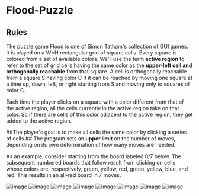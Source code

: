 # Flood-Puzzle

## Rules

The puzzle game Flood is one of Simon Tatham's collection of GUI games. It is played on a W×H rectangular grid of square cells. Every square is colored from a set of available colors. We'll use the term **active region** to refer to the set of grid cells having the same color as the **upper-left cell and orthogonally reachable** from that square. A cell is orthogonally reachable from a square S having color C if it can be reached by moving one square at a time up, down, left, or right starting from S and moving only to squares of color C.

Each time the player clicks on a square with a color different from that of the active region, all the cells currently in the active region take on that color. So if there are cells of this color adjacent to the active region, they get added to the active region.

##The player's goal is to make all cells the same color by clicking a series of cells.## The program sets an **upper limit** on the number of moves, depending on its own determination of how many moves are needed.

As an example, consider starting from the board labeled 0/7 below. The subsequent numbered boards that follow result from clicking on cells whose colors are, respectively, green, yellow, red, green, yellow, blue, and red. This results in an all-red board in 7 moves.

![image](https://user-images.githubusercontent.com/83314726/184458725-38f32260-a568-4e92-bc3e-f74effd54671.png)
![image](https://user-images.githubusercontent.com/83314726/184466636-71b8f48c-d1a2-4ef2-9530-16d12d58dfdb.png)
![image](https://user-images.githubusercontent.com/83314726/184466639-3cc3ad2e-fbf1-4489-ab69-2f9146d27b36.png)
![image](https://user-images.githubusercontent.com/83314726/184466640-f7e928e2-ed5f-4886-913f-3d83bc174a27.png)
![image](https://user-images.githubusercontent.com/83314726/184466641-afd1aac5-b5e7-4ab1-90bf-58a80d790dec.png)
![image](https://user-images.githubusercontent.com/83314726/184466645-107e1b8d-c34c-43b1-82ef-fde592915a43.png)
![image](https://user-images.githubusercontent.com/83314726/184466646-78d0955b-12bd-48ef-84b3-83179b5fdbe4.png)
![image](https://user-images.githubusercontent.com/83314726/184466647-aaad92b6-79cc-4984-b75d-03b4ca33c230.png)

